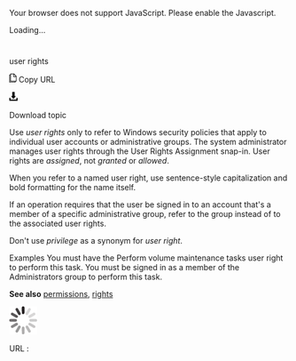 Your browser does not support JavaScript. Please enable the Javascript.

Loading...

# 

user rights

![Copy URL](user-rights_files/Copy.png)
Copy URL

![Download](user-rights_files/Download.png)

Download topic

Use *user rights*
only to refer to Windows security policies that apply to individual
user accounts or administrative groups. The system administrator manages
user rights through the User Rights Assignment snap-in. User rights are
*assigned*, not *granted* or *allowed*.

When you refer to a named user right, use sentence-style capitalization and bold formatting for the name itself.

If
an operation requires that the user be signed in to an account that's a
member of a specific administrative group, refer to the group instead
of to the associated user rights.

Don't use *privilege* as a synonym for *user right*.

Examples
You must have the Perform volume maintenance tasks user right to perform this task.
You must be signed in as a member of the Administrators group to perform this task.

**See also** [permissions](https://worldready.cloudapp.net/Styleguide/Read?id=2700&topicid=35560), [rights](https://worldready.cloudapp.net/Styleguide/Read?id=2700&topicid=35561)

![In progress](user-rights_files/activity-large.gif)

URL :
